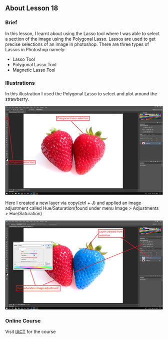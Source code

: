 ## About Lesson 18

### Brief
In this lesson, I learnt about using the Lasso tool where I was able to select a section of the image using the Polygonal Lasso. Lassos are used to get precise selections of an image in photoshop. There are three types of Lassos in Photoshop namely:

- Lasso Tool
- Polygonal Lasso Tool
- Magnetic Lasso Tool

### Illustrations
In this illustration I used the Polygonal Lasso to select and plot around the strawberry.

![Illustration Example](../assets/images/illustration19.png)

Here I created a new layer via copy(ctrl + J) and applied an image adjustment called Hue/Saturation(found under menu Image > Adjustments > Hue/Saturation)

![Illustration Example](../assets/images/illustration20.png)

### Online Course
Visit [IACT](https://iact.ie) for the course